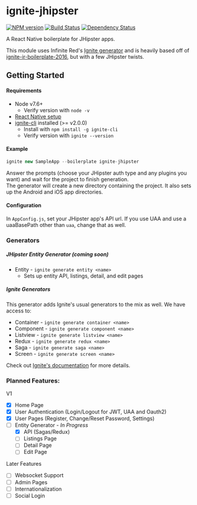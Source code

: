 # ignite-jhipster
[![NPM version][npm-image]][npm-url] [![Build Status][semaphore-image]][semaphore-url] [![Dependency Status][daviddm-image]][daviddm-url]

A React Native boilerplate for JHipster apps.

This module uses Infinite Red's [Ignite generator](https://github.com/infinitered/ignite) and is heavily based off of
 [ignite-ir-boilerplate-2016](https://github.com/infinitered/ignite-ir-boilerplate-2016), but with a few JHipster twists.


## Getting Started
#### Requirements
 - Node v7.6+
    - Verify version with `node -v`
 - [React Native setup](https://facebook.github.io/react-native/docs/getting-started.html#content)
 - [ignite-cli](https://github.com/infinitered/ignite) installed (>= v2.0.0)
    - Install with `npm install -g ignite-cli`
    - Verify version with `ignite --version`

#### Example

```js
ignite new SampleApp --boilerplate ignite-jhipster
```

Answer the prompts (choose your JHipster auth type and any plugins you want) and wait for the project to finish generation.  
The generator will create a new directory containing the project.  It also sets up the Android and iOS app directories.

#### Configuration

In `AppConfig.js`, set your JHipster app's API url.  If you use UAA and use a uaaBasePath other than `uaa`, change that as well.

### Generators

##### JHipster Entity Generator (*coming soon*)
 - Entity - `ignite generate entity <name>`
    - Sets up entity API, listings, detail, and edit pages
 
##### Ignite Generators
This generator adds Ignite's usual generators to the mix as well.  We have access to:
 - Container - `ignite generate container <name>`
 - Component - `ignite generate component <name>`
 - Listview - `ignite generate listview <name>`
 - Redux - `ignite generate redux <name>`
 - Saga - `ignite generate saga <name>`
 - Screen - `ignite generate screen <name>`
 
Check out [Ignite's documentation](https://github.com/infinitered/ignite/tree/master/docs) for more details. 
 
 
### Planned Features:
V1
 - [x] Home Page
 - [x] User Authentication (Login/Logout for JWT, UAA and Oauth2)
 - [x] User Pages (Register, Change/Reset Password, Settings)
 - [ ] Entity Generator - *In Progress*
     - [X] API (Sagas/Redux) 
     - [ ] Listings Page
     - [ ] Detail Page
     - [ ] Edit Page

Later Features
 - [ ] Websocket Support
 - [ ] Admin Pages
 - [ ] Internationalization
 - [ ] Social Login

[npm-image]: https://img.shields.io/npm/v/ignite-jhipster.svg
[npm-url]: https://npmjs.org/package/ignite-jhipster
[semaphore-image]: https://semaphoreci.com/api/v1/ruddell/ignite-jhipster/branches/master/shields_badge.svg
[semaphore-url]: https://semaphoreci.com/ruddell/ignite-jhipster
[daviddm-image]: https://david-dm.org/ruddell/ignite-jhipster.svg?theme=shields.io
[daviddm-url]: https://david-dm.org/ruddell/ignite-jhipster
